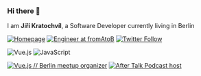 ### Hi there 👋

I am **Jiří Kratochvíl**, a Software Developer currently living in Berlin

[![Homepage][web-image]](https://kratochvil.tech/)
[![Engineer at fromAtoB][a2b-image]](https://eng.fromatob.com/)
[![Twitter Follow][twitter-image]](https://twitter.com/sedrickcz)

![Vue.js][vue-image]
![JavaScript][js-image]

[![Vue.js // Berlin meetup organizer][vue-berlin]](https://vuejs.berlin)
[![After Talk Podcast host][after-talk]](https://open.spotify.com/episode/6JckzkuVZogoH97aHftk2i?si=YuUsGdlISfOemvK7LSY3Kg)


[web-image]: https://img.shields.io/badge/%20-kratochvil.tech-brightgreen?style=flat-square&logo=google-chrome&logoColor=white
[a2b-image]: https://img.shields.io/badge/Engineer-fromAtoB-blue
[vue-image]: https://img.shields.io/badge/-Vue.js-42b883?style=flat-square&logo=vue.js&logoColor=white
[js-image]: https://img.shields.io/badge/%20-JavaScript-grey?style=flat-square&logo=javascript&logoColor=f7df1e
[twitter-image]: https://img.shields.io/twitter/follow/sedrickcz?style=social
[vue-berlin]: https://img.shields.io/badge/-Vue.js%20//%20Berlin%20Meetup%20organizer-42b883?style=flat-square&logo=vue.js&logoColor=white
[after-talk]: https://img.shields.io/badge/-After%20Talk%20Podcast%20host-000?style=flat-square&logo=vue.js&logoColor=white

<!--
**sedrickcz/sedrickcz** is a ✨ _special_ ✨ repository because its `README.md` (this file) appears on your GitHub profile.

Here are some ideas to get you started:

- 🔭 I’m currently working on ...
- 🌱 I’m currently learning ...
- 👯 I’m looking to collaborate on ...
- 🤔 I’m looking for help with ...
- 💬 Ask me about ...
- 📫 How to reach me: ...
- 😄 Pronouns: ...
- ⚡ Fun fact: ...
-->
